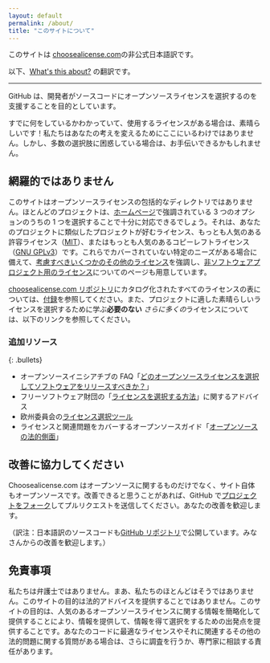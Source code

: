 ```yaml
---
layout: default
permalink: /about/
title: "このサイトについて"
---
```


このサイトは [choosealicense.com](https://choosealicense.com)の非公式日本語訳です。

以下、[What's this about?](https://choosealicense.com/about) の翻訳です。

---

GitHub は、開発者がソースコードにオープンソースライセンスを選択するのを支援することを目的としています。

すでに何をしているかわかっていて、使用するライセンスがある場合は、素晴らしいです！私たちはあなたの考えを変えるためにここにいるわけではありません。しかし、多数の選択肢に困惑している場合は、お手伝いできるかもしれません。

## 網羅的ではありません

このサイトはオープンソースライセンスの包括的なディレクトリではありません。ほとんどのプロジェクトは、[ホームページ](/)で強調されている 3 つのオプションのうちの 1 つを選択することで十分に対応できるでしょう。それは、あなたのプロジェクトに類似したプロジェクトが好むライセンス、もっとも人気のある許容ライセンス（[MIT](/licenses/mit/)）、またはもっとも人気のあるコピーレフトライセンス（[GNU GPLv3](/licenses/gpl-3.0/)）です。これらでカバーされていない特定のニーズがある場合に備えて、[考慮すべきいくつかのその他のライセンス](/licenses/)を強調し、[非ソフトウェアプロジェクト用のライセンス](/non-software/)についてのページも用意しています。

[choosealicense.com リポジトリ](https://github.com/github/choosealicense.com)にカタログ化されたすべてのライセンスの表については、[付録](/appendix/)を参照してください。また、プロジェクトに適した素晴らしいライセンスを選択するために学ぶ**必要のない** *さらに多くの*ライセンスについては、以下のリンクを参照してください。

### 追加リソース

{: .bullets}

- オープンソースイニシアチブの FAQ「[どのオープンソースライセンスを選択してソフトウェアをリリースすべきか？](https://opensource.org/faq#which-license)」
- フリーソフトウェア財団の「[ライセンスを選択する方法](https://www.gnu.org/licenses/license-recommendations.html)」に関するアドバイス
- 欧州委員会の[ライセンス選択ツール](https://joinup.ec.europa.eu/collection/eupl/joinup-licensing-assistant-jla)
- ライセンスと関連問題をカバーするオープンソースガイド「[オープンソースの法的側面](https://opensource.guide/legal/)」

## 改善に協力してください

Choosealicense.com はオープンソースに関するものだけでなく、サイト自体もオープンソースです。改善できると思うことがあれば、GitHub で[プロジェクトをフォーク](https://github.com/github/choosealicense.com)してプルリクエストを送信してください。あなたの改善を歓迎します。

（訳注：日本語訳のソースコードも[GitHub リポジトリ](https://github.com/shogo82148/choosealicense.shogo82148.com)で公開しています。みなさんからの改善を歓迎します。）

## 免責事項

私たちは弁護士ではありません。まあ、私たちのほとんどはそうではありません。このサイトの目的は法的アドバイスを提供することではありません。このサイトの目的は、人気のあるオープンソースライセンスに関する情報を簡略化して提供することにより、情報を提供して、情報を得て選択をするための出発点を提供することです。あなたのコードに最適なライセンスやそれに関連するその他の法的問題に関する質問がある場合は、さらに調査を行うか、専門家に相談する責任があります。
